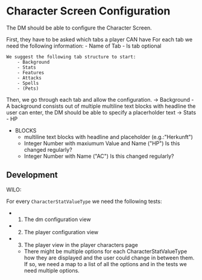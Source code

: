 # Character Screen Configuration

The DM should be able to configure the Character Screen.

First, they have to be asked which tabs a player CAN have
    For each tab we need the following information:
        - Name of Tab
        - Is tab optional

    We suggest the following tab structure to start:
        - Background
        - Stats
        - Features
        - Attacks
        - Spells
        - (Pets)

Then, we go through each tab and allow the configuration.
-> Background
    - A background consists out of multiple multiline text blocks with headline the user can enter, the DM should be able to specify a placerholder text
-> Stats
    - HP

- BLOCKS
  - multiline text blocks with headline and placeholder (e.g.:"Herkunft")
  - Integer Number with maxiumum Value and Name ("HP")
    Is this changed regularly?
  - Integer Number with Name ("AC")
    Is this changed regularly?

## Development

WILO:

For every `CharacterStatValueType` we need the following tests:

- 1. The dm configuration view
- 2. The player configuration view
- 3. The player view in the player characters page
  - There might be multiple options for each CharacterStatValueType how they are displayed and the user could change in between them. If so, we need a map to a list of all the options and in the tests we need multiple options.
